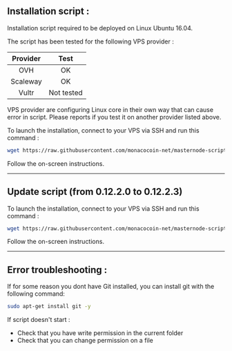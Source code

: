 ## Installation script :

Installation script required to be deployed on Linux Ubuntu 16.04.

The script has been tested for the following VPS provider :

| Provider | Test |
| :---: | :---: |
| OVH  | OK |
| Scaleway  | OK |
| Vultr  | Not tested |

VPS provider are configuring Linux core in their own way that can cause error in script. Please reports if you test it on another provider listed above.

To launch the installation, connect to your VPS via SSH and run this command :

```bash
wget https://raw.githubusercontent.com/monacocoin-net/masternode-script-monoeci/master/install.sh && chmod +x install.sh && ./install.sh
```

Follow the on-screen instructions.


---

## Update script (from 0.12.2.0 to 0.12.2.3)

To launch the installation, connect to your VPS via SSH and run this command :

```bash
wget https://raw.githubusercontent.com/monacocoin-net/masternode-script-monoeci/master/update_12_2_0_to_12_2_3.sh && chmod +x update_12_2_0_to_12_2_3.sh && ./update_12_2_0_to_12_2_3.sh
```

Follow the on-screen instructions.


---
## Error troubleshooting : 
If for some reason you dont have Git installed, you can install git with the following command:

```bash
sudo apt-get install git -y
```

If script doesn't start : 
- Check that you have write permission in the current folder
- Check that you can change permission on a file
